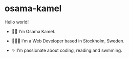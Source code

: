 # osama-kamel
Hello world!

* 👋🏻 I'm Osama Kamel.

* 👨🏻‍💻 I'm a Web Developer based in Stockholm, Sweden.

* ✨ I'm passionate about coding, reading and swmming.
